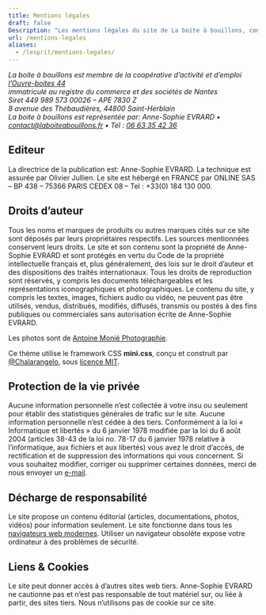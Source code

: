 ```yaml
---
title: Mentions légales
draft: false
Description: "Les mentions légales du site de La boite à bouillons, concentré d'intelligence collective. Fondatrice Anne-Sophie Evrard."
url: /mentions-legales
aliases:
  - /lesprit/mentions-legales/
---
```

<address>
    La boite à bouillons est membre de la coopérative d&rsquo;activité et d&#8217;emploi <a
        title="Coopérative généraliste qui accompagne les métiers de services aux entreprises et de services aux particuliers"
        href="https://cooperer-paysdelaloire.coop/ouvre-boites/" target="_blank"
        rel="nofollow noopener">l&rsquo;Ouvre-boites 44</a><br /> immatriculé au registre du commerce et des sociétés de
    Nantes<br /> Siret 449 989 573 00026 &#8211; APE 7830 Z<br /> 8 avenue des Thébaudières, 44800 Saint-Herblain<br />
    La boite à bouillons est représentée par: Anne-Sophie EVRARD • <a
        href="mailto:%63on%74%61ct@%6cabo%69%74eab%6fu%69llon%73.fr">contact@laboiteabouillons.fr</a> • Tél : <a
        href="tel:0663354236">06 63 35 42 36</a>
</address>

## Editeur

La directrice de la publication est: Anne-Sophie EVRARD.
La technique est assurée par Olivier Jullien.
Le site est hébergé en FRANCE par ONLINE SAS – BP 438 – 75366 PARIS CEDEX 08 – Tel : +33(0) 184 130 000.

## Droits d&rsquo;auteur

Tous les noms et marques de produits ou autres marques cités sur ce site sont déposés par leurs propriétaires respectifs. Les sources mentionnées conservent leurs droits. Le site et son contenu sont la propriété de Anne-Sophie EVRARD et sont protégés en vertu du Code de la propriété
intellectuelle français et, plus généralement, des lois sur le droit d&rsquo;auteur et des dispositions des traités
internationaux. Tous les droits de reproduction sont réservés, y compris les documents téléchargeables et les
représentations iconographiques et photographiques. Le contenu du site, y compris les textes, images, fichiers audio ou
vidéo, ne peuvent pas être utilisés, vendus, distribués, modifiés, diffusés, transmis ou postés à des fins publiques ou
commerciales sans autorisation écrite de Anne-Sophie EVRARD.

Les photos sont de <a title="Photographe professionnel à nantes" href="https://antoinemonie.com/" target="_blank"
    rel="nofollow noopener">Antoine Monié Photographie</a>.

Ce thème utilise le framework CSS **mini.css**, conçu et construit par [@Chalarangelo](https://github.com/Chalarangelo),
sous [licence MIT](https://github.com/Chalarangelo/mini.css/blob/master/LICENSE).

## Protection de la vie privée

Aucune information personnelle n&rsquo;est collectée à votre insu ou seulement pour établir des statistiques générales
de trafic sur le site. Aucune information personnelle n’est cédée à des tiers. Conformément à la loi « Informatique et
libertés » du 6 janvier 1978 modifiée par la loi du 6 août 2004 (articles 38-43 de la loi no. 78-17 du 6 janvier 1978
relative à l&rsquo;informatique, aux fichiers et aux libertés) vous avez le droit d&rsquo;accès, de rectification et de
suppression des informations qui vous concernent. Si vous souhaitez modifier, corriger ou supprimer certaines données,
merci de nous envoyer un [e-mail](mailto:abuse@laboiteabouillons.fr "Ecrire à La boite à bouillons").

## Décharge de responsabilité

Le site propose un contenu éditorial (articles, documentations, photos, vidéos) pour information seulement.
Le site fonctionne dans tous les <a title="Navigateurs web modernes" href="https://browsehappy.com/?locale=fr"
    rel="nofollow">navigateurs web modernes</a>. Utiliser un navigateur obsolète expose votre ordinateur à des problèmes
de sécurité.

## Liens & Cookies

Le site peut donner accès à d&rsquo;autres sites web tiers. Anne-Sophie EVRARD ne cautionne pas et n&rsquo;est pas
responsable de tout matériel sur, ou liée à partir, des sites tiers. Nous n&rsquo;utilisons pas de cookie sur ce site.
